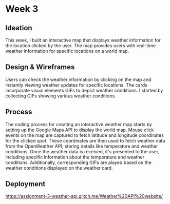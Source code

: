 # Week 3 

## Ideation
This week, I built an interactive map that displays weather information for the location clicked by the user. The map provides users with real-time weather information for specific locations on a world map.

## Design & Wireframes
Users can check the weather information by clicking on the map and instantly viewing weather updates for specific locations. The cards incorporate visual elements GIFs to depict weather conditions. I started by collecting GIFs showing various weather conditions.

## Process 
The coding process for creating an interactive weather map starts by setting up the Google Maps API to display the world map. Mouse click events on the map are captured to fetch latitude and longitude coordinates for the clicked spot. These coordinates are then used to fetch weather data from the OpenWeather API, storing details like temperature and weather conditions. Once the weather data is received, it's presented to the user, including specific information about the temperature and weather conditions. Additionally, corresponding GIFs are played based on the weather conditions displayed on the weather card.
 
## Deployment
https://assignment-3-weather-api.glitch.me/Weather%20API%20website/


